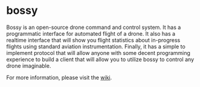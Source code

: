 bossy
=====

Bossy is an open-source drone command and control system. It has a programmatic interface for automated flight of a drone. It also has a realtime interface that will show you flight statistics about in-progress flights using standard aviation instrumentation. Finally, it has a simple to implement protocol that will allow anyone with some decent programming experience to build a client that will allow you to utilize bossy to control any drone imaginable.

For more information, please visit the [wiki](https://github.com/BIGjuevos/bossy/wiki).